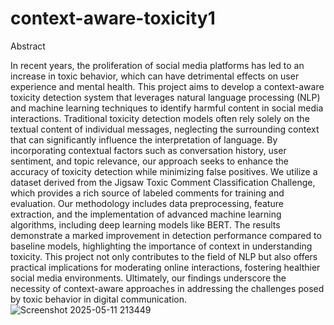 # context-aware-toxicity1

Abstract

In recent years, the proliferation of social media platforms has led to an increase in toxic behavior, which can have detrimental effects on user experience and mental health. This project aims to develop a context-aware toxicity detection system that leverages natural language processing (NLP) and machine learning techniques to identify harmful content in social media interactions. Traditional toxicity detection models often rely solely on the textual content of individual messages, neglecting the surrounding context that can significantly influence the interpretation of language. By incorporating contextual factors such as conversation history, user sentiment, and topic relevance, our approach seeks to enhance the accuracy of toxicity detection while minimizing false positives. We utilize a dataset derived from the Jigsaw Toxic Comment Classification Challenge, which provides a rich source of labeled comments for training and evaluation. Our methodology includes data preprocessing, feature extraction, and the implementation of advanced machine learning algorithms, including deep learning models like BERT. The results demonstrate a marked improvement in detection performance compared to baseline models, highlighting the importance of context in understanding toxicity. This project not only contributes to the field of NLP but also offers practical implications for moderating online interactions, fostering healthier social media environments. Ultimately, our findings underscore the necessity of context-aware approaches in addressing the challenges posed by toxic behavior in digital communication.
![Screenshot 2025-05-11 213449](https://github.com/user-attachments/assets/0c9a4388-a042-40d2-b2f2-6a4bc82423a6)
